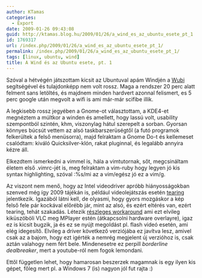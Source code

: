 ```yaml
---
author: KTamas
categories:
  - Export
date: 2009-01-26 09:43:08
guid: http://ktamas.blog.hu/2009/01/26/a_wind_es_az_ubuntu_esete_pt_1
id: 1769317
url: /index.php/2009/01/26/a_wind_es_az_ubuntu_esete_pt_1/
permalink: /index.php/2009/01/26/a_wind_es_az_ubuntu_esete_pt_1/
tags: [linux, ubuntu, wind]
title: A Wind és az Ubuntu esete, pt. 1
---
```


Szóval a hétvégén játszottam kicsit az Ubuntuval apám Windjén a <a href="http://wubi.sf.net" target="_blank">Wubi</a> segítségével és tulajdonképp nem volt rossz. Maga a rendszer 20 perc alatt felment sans letöltés, és majdnem minden hardvert azonnal felismert, es 5 perc google után megvolt a wifi is ami már-már scifibe illik. 

A legkisebb rossz jegyében a Gnome-ot választottam, a KDE4-et megnéztem a múltkor a winden és amellett, hogy lassú volt, usability szempontból szintén, khm, viszonylag hátul szerepelt a sorban. Gyorsan könnyes búcsút vettem az alsó taskbarszerüségtől (a futó programok felkerültek a felső menüsorra), majd felraktam a Gnome Do-t és kellemeset csalódtam: kiváló Quicksilver-klón, rakat pluginnal, és legalább annyira kézre áll. 

Elkezdtem ismerkedni a vimmel is, hála a vimtutornak, sőt, megcsináltam életem első .vimrc-jét is, meg felraktam a vim-ruby hogy legyen jó kis syntax highlighting, szóval <esc>:%s/mi az a vim/egész jó ez a vim/g. 

Az viszont nem menő, hogy az Intel videodriver apróbb hiányosságokban szenved még így 2009 tájékán is, például videolejátszás esetén <a href="http://en.wikipedia.org/wiki/Page_tearing" target="_blank">tearing</a> jelentkezik. Igazából látni kell, de olyasmi, hogy gyors mozgáskor a kép felső fele pár kockával előrébb jár, mint az alsó, és ezért eltérés van, ezért tearing, tehát szakadás. Létezik <a href="https://bugs.launchpad.net/ubuntu/intrepid/+source/xserver-xorg-video-intel/+bug/278318" target="_blank">részleges workaround</a> ami ezt elvileg kiküszöböli VLC meg MPlayer estén (átkapcsolni hardware overlayre), igaz ez is kicsit bugzik, ja és ez se nyújt megoldást pl. flash videó esetén, ami elég idegesítő. Elvileg a driver következő verziójába ez javítva lesz, amivel csak az a bajom, hogy ezt igérték a nemrég megjelent új verzióhoz is, csak aztán valahogy nem fért bele. Mindenesetre ez perpill _borderline dealbreaker_, mert a youtube-ról nem fogok lemondani. 

Ettől független lehet, hogy hamarosan beszerzek magamnak is egy ilyen kis gépet, főleg mert pl. a Windows 7 (is) nagyon jól fut rajta :)</esc>
